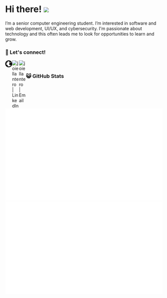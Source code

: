 # Hi there! <img src="https://raw.githubusercontent.com/MartinHeinz/MartinHeinz/master/wave.gif" width="30px">

I’m a senior computer engineering student. I’m interested in software and web development, UI/UX, and cybersecurity. I'm passionate about technology and this often leads me to look for opportunities to learn and grow.

### 🔗 Let's connect!

[<img align="left" alt="joiellantero.codes" width="22px" src="https://raw.githubusercontent.com/iconic/open-iconic/master/svg/globe.svg" />][website]
[<img align="left" alt="joiellantero | LinkedIn" width="22px" src="https://cdn.jsdelivr.net/npm/simple-icons@v3/icons/linkedin.svg" />][linkedin]
[<img align="left" alt="joiellantero | Email" width="22px" src="https://cdn.jsdelivr.net/npm/simple-icons@v3/icons/gmail.svg" />][email]

<br />

### 😺 GitHub Stats

<a href="https://github.com/jstrieb/github-stats">

![](https://github.com/joiellantero/github-stats/blob/master/generated/overview.svg)
![](https://github.com/joiellantero/github-stats/blob/master/generated/languages.svg)

</a>


[website]: https://jatl-django-personal-website.herokuapp.com/
[linkedin]: https://www.linkedin.com/in/joiellantero/
[email]: mailto:jatllantero@gmail.com
